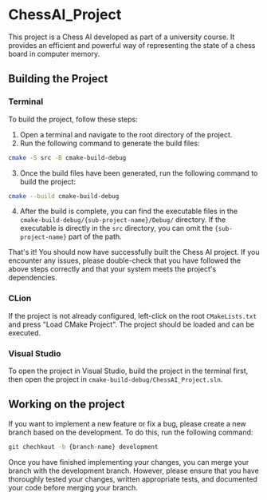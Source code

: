 # ChessAI_Project

This project is a Chess AI developed as part of a university course. It provides an efficient and powerful way of representing the state of a chess board in computer memory.

## Building the Project

### Terminal

To build the project, follow these steps:

1. Open a terminal and navigate to the root directory of the project.
2. Run the following command to generate the build files:

```bash
cmake -S src -B cmake-build-debug
```
3. Once the build files have been generated, run the following command to build the project:
```bash
cmake --build cmake-build-debug
```

4. After the build is complete, you can find the executable files in the `cmake-build-debug/{sub-project-name}/Debug/` directory. If the executable is directly in the `src` directory, you can omit the `{sub-project-name}` part of the path.

That's it! You should now have successfully built the Chess AI project. If you encounter any issues, please double-check that you have followed the above steps correctly and that your system meets the project's dependencies.

### CLion

If the project is not already configured, left-click on the root `CMakeLists.txt` and press "Load CMake Project". The project should be loaded and can be executed.

### Visual Studio

To open the project in Visual Studio, build the project in the terminal first, then open the project in `cmake-build-debug/ChessAI_Project.sln`.


## Working on the project

If you want to implement a new feature or fix a bug, please create a new branch based on the development. To do this, run the following command:


```bash
git chechkout -b {branch-name} development
```
Once you have finished implementing your changes, you can merge your branch with the development branch. However, please ensure that you have thoroughly tested your changes, written appropriate tests, and documented your code before merging your branch.
